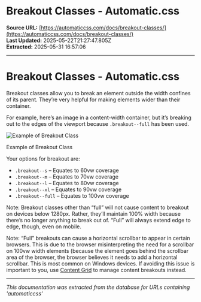 # Breakout Classes - Automatic.css

**Source URL:** [https://automaticcss.com/docs/breakout-classes/](https://automaticcss.com/docs/breakout-classes/)  
**Last Updated:** 2025-05-22T21:27:47.805Z  
**Extracted:** 2025-05-31 16:57:06

---

# Breakout Classes - Automatic.css

Breakout classes allow you to break an element outside the width confines of its parent. They’re very helpful for making elements wider than their container.

For example, here’s an image in a content-width container, but it’s breaking out to the edges of the viewport because `.breakout--full` has been used.

![Example of Breakout Class](https://automaticcss.com/wp-content/uploads/CleanShot-2024-10-19-at-19.02.35@2x-1024x804.jpg)

Example of Breakout Class

Your options for breakout are:

*   `.breakout--s` – Equates to 60vw coverage
*   `.breakout--m` – Equates to 70vw coverage
*   `.breakout--l` – Equates to 80vw coverage
*   `.breakout--xl` – Equates to 90vw coverage
*   `.breakout--full` – Equates to 100vw coverage

Note: Breakout classes other than “full” will not cause content to breakout on devices below 1280px. Rather, they’ll maintain 100% width because there’s no longer anything to break out of. “Full” will always extend edge to edge, though, even on mobile.

Note: “Full” breakouts can cause a horizontal scrollbar to appear in certain browsers. This is due to the browser misinterpreting the need for a scrollbar on 100vw width elements (because the element goes behind the scrollbar area of the browser, the browser believes it needs to add a horizontal scrollbar. This is most common on Windows devices. If avoiding this issue is important to you, use [Content Grid](https://automaticcss.com/docs/content-grid/) to manage content breakouts instead.

---

*This documentation was extracted from the database for URLs containing 'automaticcss'*
